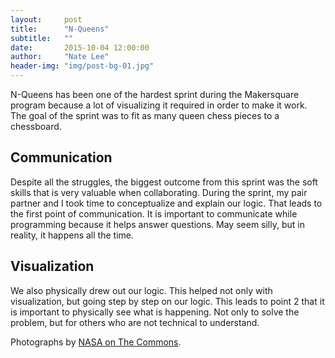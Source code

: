 ```yaml
---
layout:     post
title:      "N-Queens"
subtitle:   ""
date:       2015-10-04 12:00:00
author:     "Nate Lee"
header-img: "img/post-bg-01.jpg"
---
```


<p>N-Queens has been one of the hardest sprint during the Makersquare program because a lot of visualizing it required in order to make it work. The goal of the sprint was to fit as many queen chess pieces to a chessboard.</p>


<h2 class="section-heading">Communication</h2>

<p>Despite all the struggles, the biggest outcome from this sprint was the soft skills that is very valuable when collaborating. During the sprint, my pair partner and I took time to conceptualize and explain our logic. That leads to the first point of communication. It is important to communicate while programming because it helps answer questions. May seem silly, but in reality, it happens all the time.</p>


<h2 class="section-heading">Visualization</h2>

<p>We also physically drew out our logic. This helped not only with visualization, but going step by step on our logic. This leads to point 2 that it is important to physically see what is happening. Not only to solve the problem, but for others who are not technical to understand.</p>

<p>Photographs by <a href="https://www.flickr.com/photos/nasacommons/">NASA on The Commons</a>.</p>
